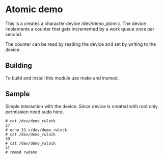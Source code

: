# Atomic demo
This is a creates a character device /dev/demo_atomic.
The device implements a counter that gets incremented by a work queue
once per second.

The counter can be read by reading the device 
and set by writing to the device.

## Building
To build and install this module use make and insmod.

## Sample
Simple interaction with the device.
Since device is created with root only permission need sudo here.

```
# cat /dev/demo_rwlock
27
# echo 33 >/dev/demo_rwlock
# cat /dev/demo_rwlock
39
# cat /dev/demo_rwlock
41
# rmmod rwdemo

```
